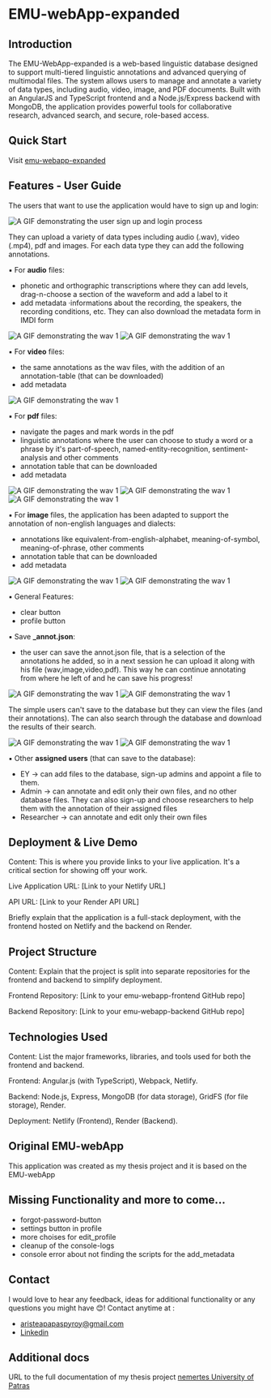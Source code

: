 # EMU-webApp-expanded

## Introduction
The EMU-WebApp-expanded is a web-based linguistic database designed to support multi-tiered linguistic annotations and advanced querying of multimodal files. The system allows users to manage and annotate a variety of data types, including audio, video, image, and PDF documents. Built with an AngularJS and TypeScript frontend and a Node.js/Express backend with MongoDB, the application provides powerful tools for collaborative research, advanced search, and secure, role-based access.


## Quick Start
Visit [emu-webapp-expanded](https://emu-webapp-frontend.netlify.app/#!/login)


## Features - User Guide
The users that want to use the application would have to sign up and login:

![A GIF demonstrating the user sign up and login process](assets/signUp_as_aSimpleUser.gif)


They can upload a variety of data types including audio (.wav), video (.mp4), pdf and images. For each data type they can add the following annotations.

▪️ For **audio** files: 
* phonetic and orthographic transcriptions where they can add levels, drag-n-choose a section of the waveform and add a label to it
* add metadata ·informations about the recording, the speakers, the recording conditions, etc. They can also download the metadata form in IMDI form

![A GIF demonstrating the wav 1](assets/simple_user_wav1.gif)
![A GIF demonstrating the wav 1](assets/simple_user_wav2.gif)


▪️ For **video** files:
* the same annotations as the wav files, with the addition of an annotation-table (that can be downloaded)
* add metadata

![A GIF demonstrating the wav 1](assets/simpleUser_video1.gif)


▪️ For **pdf** files:
* navigate the pages and mark words in the pdf
* linguistic annotations where the user can choose to study a word or a phrase by it's part-of-speech, named-entity-recognition, sentiment-analysis and other comments
* annotation table that can be downloaded
* add metadata

![A GIF demonstrating the wav 1](assets/simpleUser_pdf1.gif)
![A GIF demonstrating the wav 1](assets/simpleUser_pdf2.gif)
![A GIF demonstrating the wav 1](assets/simpleUser_pdf3.gif)


▪️ For **image** files, the application has been adapted to support the annotation of non-english languages and dialects:
* annotations like equivalent-from-english-alphabet, meaning-of-symbol, meaning-of-phrase, other comments
* annotation table that can be downloaded 
* add metadata

![A GIF demonstrating the wav 1](assets/simpleUser_image1.gif)
![A GIF demonstrating the wav 1](assets/simpleUser_image2.gif)


▪️ General Features:
* clear button
* profile button


▪️ Save **_annot.json**:
* the user can save the annot.json file, that is a selection of the annotations he added, so in a next session he can upload it along with his file (wav,image,video,pdf). This way he can continue annotating from where he left of and he can save his progress!

![A GIF demonstrating the wav 1](assets/simpleUser_saveAnnot1.gif)
![A GIF demonstrating the wav 1](assets/simpleUser_saveAnnot2.gif)


The simple users can't save to the database but they can view the files (and their annotations). The can also search through the database and download the results of their search.

![A GIF demonstrating the wav 1](assets/simpleUser_simpleUser_db1.gif)
![A GIF demonstrating the wav 1](assets/simpleUser_simpleUser_db2.gif)


▪️ Other **assigned users** (that can save to the database):
* EY -> can add files to the database, sign-up admins and appoint a file to them. 
* Admin -> can annotate and edit only their own files, and no other database files. They can also sign-up and choose researchers to help them with the annotation of their assigned files
* Researcher -> can annotate and edit only their own files



## Deployment & Live Demo
Content: This is where you provide links to your live application. It's a critical section for showing off your work.

Live Application URL: [Link to your Netlify URL]

API URL: [Link to your Render API URL]

Briefly explain that the application is a full-stack deployment, with the frontend hosted on Netlify and the backend on Render.



## Project Structure
Content: Explain that the project is split into separate repositories for the frontend and backend to simplify deployment.

Frontend Repository: [Link to your emu-webapp-frontend GitHub repo]

Backend Repository: [Link to your emu-webapp-backend GitHub repo]




## Technologies Used

Content: List the major frameworks, libraries, and tools used for both the frontend and backend.

Frontend: Angular.js (with TypeScript), Webpack, Netlify.

Backend: Node.js, Express, MongoDB (for data storage), GridFS (for file storage), Render.

Deployment: Netlify (Frontend), Render (Backend).




## Original EMU-webApp 
This application was created as my thesis project and it is based on the EMU-webApp 


## Missing Functionality and more to come...
* forgot-password-button
* settings button in profile 
* more choises for edit_profile
* cleanup of the console-logs
* console error about not finding the scripts for the add_metadata


## Contact
I would love to hear any feedback, ideas for additional functionality or any questions you might have 😊! Contact anytime at : 
* [aristeapapaspyroy@gmail.com](mailto:aristeapapaspyroy@gmail.com)
* [Linkedin](https://www.linkedin.com/in/aristea-papaspyrou-8277a02a0/)


## Additional docs
URL to the full documentation of my thesis project [nemertes University of Patras](https://nemertes.library.upatras.gr/items/56d191eb-10c4-4883-b069-4e5bc023bec2)
